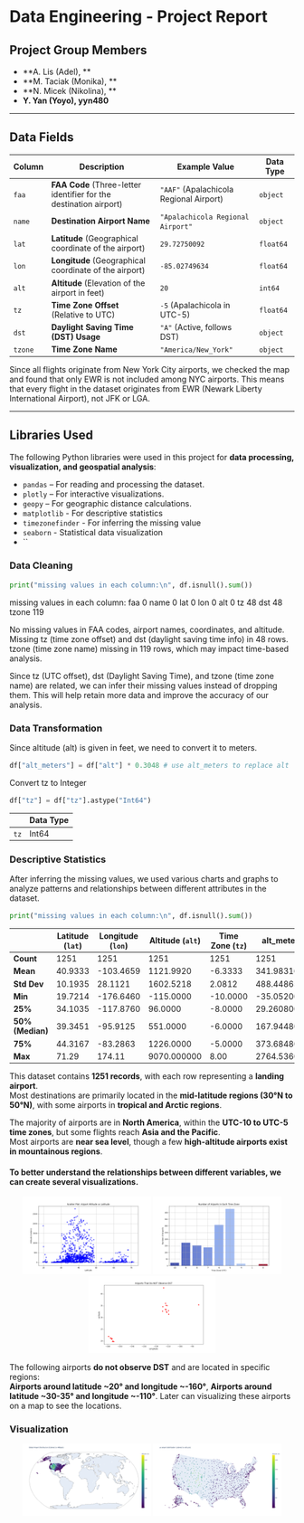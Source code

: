 # Data Engineering - Project Report

## Project Group Members
- **A. Lis (Adel), **
- **M. Taciak (Monika), **
- **N. Micek (Nikolina), **
- **Y. Yan (Yoyo), yyn480**

---

## Data Fields
| **Column** | **Description** | **Example Value** | **Data Type** |
|-----------|----------------|------------------|----------|
| `faa` | **FAA Code** (Three-letter identifier for the destination airport) | `"AAF"` (Apalachicola Regional Airport) | `object` |
| `name` | **Destination Airport Name** | `"Apalachicola Regional Airport"` | `object` |
| `lat` | **Latitude** (Geographical coordinate of the airport) | `29.72750092` | `float64` |
| `lon` | **Longitude** (Geographical coordinate of the airport) | `-85.02749634` | `float64` |
| `alt` | **Altitude** (Elevation of the airport in feet) | `20` | `int64 ` |
| `tz` | **Time Zone Offset** (Relative to UTC) | `-5` (Apalachicola in UTC-5) | `float64` |
| `dst` | **Daylight Saving Time (DST) Usage** | `"A"` (Active, follows DST) | `object` |
| `tzone` | **Time Zone Name** | `"America/New_York"` | `object` |

Since all flights originate from New York City airports, we checked the map and found that only EWR is not included among NYC airports. This means that every flight in the dataset originates from EWR (Newark Liberty International Airport), not JFK or LGA.

---

## Libraries Used
The following Python libraries were used in this project for **data processing, visualization, and geospatial analysis**:
- `pandas` – For reading and processing the dataset.
- `plotly` – For interactive visualizations.
- `geopy` – For geographic distance calculations.
- `matplotlib` - For descriptive statistics
- `timezonefinder` - For inferring the missing value
- `seaborn` - Statistical data visualization
- ``
  
### Data Cleaning
```python
print("missing values in each column:\n", df.isnull().sum()) 
```
missing values in each column:
 faa        0
name       0
lat        0
lon        0
alt        0
tz        48
dst       48
tzone    119

No missing values in FAA codes, airport names, coordinates, and altitude.
Missing tz (time zone offset) and dst (daylight saving time info) in 48 rows.
tzone (time zone name) missing in 119 rows, which may impact time-based analysis.

Since tz (UTC offset), dst (Daylight Saving Time), and tzone (time zone name) are related, we can infer their missing values instead of dropping them. This will help retain more data and improve the accuracy of our analysis.
### Data Transformation 
Since altitude (alt) is given in feet, we need to convert it to meters.
```python
df["alt_meters"] = df["alt"] * 0.3048 # use alt_meters to replace alt
```
Convert tz to Integer
```python
df["tz"] = df["tz"].astype("Int64")
```
|    | **Data Type** |
|------|------|
| `tz` | Int64 |

### Descriptive Statistics
After inferring the missing values, we used various charts and graphs to analyze patterns and relationships between different attributes in the dataset.
```python
print("missing values in each column:\n", df.isnull().sum()) 
```
|  | Latitude (`lat`) | Longitude (`lon`) | Altitude (`alt`) | Time Zone (`tz`) | alt_meters |
|-----------|----------------|------------------|------------------|------------------|-------------------|
| **Count** | 1251 | 1251 | 1251 | 1251 | 1251 |
| **Mean** | 40.9333 | -103.4659 | 1121.9920 | -6.3333 |  341.983164 |
| **Std Dev** | 10.1935 | 28.1121 | 1602.5218 | 2.0812 | 488.448652 |
| **Min** | 19.7214 | -176.6460 | -115.0000 | -10.0000 | -35.052000 |
| **25%** | 34.1035 | -117.8760 | 96.0000 | -8.0000 | 29.260800 |
| **50% (Median)** | 39.3451 | -95.9125 | 551.0000 | -6.0000 | 167.944800 |
| **75%** | 44.3167 | -83.2863 | 1226.0000 | -5.0000 | 373.684800 |
| **Max** | 71.29 | 174.11 | 9070.000000 | 8.00 | 2764.536000 |

This dataset contains **1251 records**, with each row representing a **landing airport**.  
Most destinations are primarily located in the **mid-latitude regions (30°N to 50°N)**, with some airports in **tropical and Arctic regions**.  

The majority of airports are in **North America**, within the **UTC-10 to UTC-5 time zones**, but some flights reach **Asia and the Pacific**.  
Most airports are **near sea level**, though a few **high-altitude airports exist in mountainous regions**.  

#### To better understand the relationships between different variables, we can create several visualizations.
<div align="center">
  <img src="figures/Figure_1.png" alt="Figure 1: Altitude vs Latitude" width="45%"/>
  <img src="figures/Figure_2.png" alt="Figure 2: Altitude vs Latitude" width="45%"/>
  <img src="figures/Figure_3.png" alt="Figure 3: Altitude vs Latitude" width="45%"/>
</div>

The following airports **do not observe DST** and are located in specific regions:  
**Airports around latitude ~20° and longitude ~-160°**, **Airports around latitude ~30-35° and longitude ~-110°**. Later can visualizing these airports on a map to see the locations.

### Visualization 
<div align="center">
  <img src="figures/Figure_5.png" alt="Figure 5: World map" width="45%"/>
  <img src="figures/Figure_4.png" alt="Figure 4: US map" width="45%"/>
</div>




